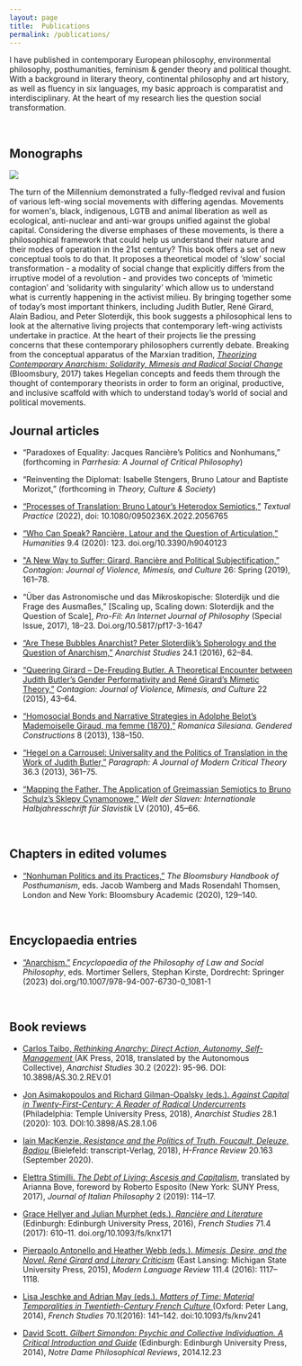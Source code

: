 ```yaml
---
layout: page
title:  Publications
permalink: /publications/
---
```


<p>I have published in contemporary European philosophy, environmental philosophy, posthumanities, feminism & gender theory and political thought. With a background in literary theory, continental philosophy and art history, as well as fluency in six languages, my basic approach is comparatist and interdisciplinary. At the heart of my research lies the question social transformation.</p>
<br>

  <h2>Monographs</h2>
  <div class="row">
    <div class="col-sm-12">
    <img class="pub-img" src="../images/theorizing_contemporary_anarchism.png"/>
    <p>
The turn of the Millennium demonstrated a fully-fledged revival and fusion of various left-wing social movements with differing agendas. Movements for women's, black, indigenous, LGTB and animal liberation as well as ecological, anti-nuclear and anti-war groups unified against the global capital. Considering the diverse emphases of these movements, is there a philosophical framework that could help us understand their nature and their modes of operation in the 21st century? This book offers a set of new conceptual tools to do that. It proposes a theoretical model of ‘slow’ social transformation - a modality of social change that explicitly differs from the irruptive model of a revolution - and provides two concepts of ‘mimetic contagion’ and ‘solidarity with singularity’ which allow us to understand what is currently happening in the activist milieu. By bringing together some of today’s most important thinkers, including Judith Butler, René Girard, Alain Badiou, and Peter Sloterdijk, this book suggests a philosophical lens to look at the alternative living projects that contemporary left-wing activists undertake in practice. At the heart of their projects lie the pressing concerns that these contemporary philosophers currently debate. Breaking from the conceptual apparatus of the Marxian tradition, <a href="https://www.bloomsbury.com/uk/theorizing-contemporary-anarchism-9781474276184/"><i>Theorizing Contemporary Anarchism: Solidarity, Mimesis and Radical Social Change</i></a> (Bloomsbury, 2017) takes Hegelian concepts and feeds them through the thought of contemporary theorists in order to form an original, productive, and inclusive scaffold with which to understand today’s world of social and political movements.
</p>
  </div>
</div>
  <h2>Journal articles</h2>
  
  
*  “Paradoxes of Equality: Jacques Rancière’s Politics and Nonhumans,” (forthcoming in *Parrhesia: A Journal of Critical Philosophy*)<br>
  
*  “Reinventing the Diplomat: Isabelle Stengers, Bruno Latour and Baptiste Morizot,” (forthcoming in *Theory, Culture & Society*)<br> 
  
*	[“Processes of Translation: Bruno Latour’s Heterodox Semiotics,”](https://www.tandfonline.com/doi/abs/10.1080/0950236X.2022.2056765) *Textual Practice* (2022), doi: 10.1080/0950236X.2022.2056765<br> 
  
*	<a href="../Iwona Janicka_Who Can Speak?Ranciere, Latour and Articulation_Humanities_2020">“Who Can Speak? Rancière, Latour and the Question of Articulation,”<a/> *Humanities* 9.4 (2020): 123. doi.org/10.3390/h9040123<br>
  
*	<a href="../Iwona Janicka_A New Way To Suffer_Contagion_2019">"A New Way to Suffer: Girard, Rancière and Political Subjectification,”<a/> *Contagion: Journal of Violence, Mimesis, and Culture* 26: Spring (2019), 161–78.<br>
  
*	“Über das Astronomische und das Mikroskopische: Sloterdijk und die Frage des Ausmaßes,” [Scaling up, Scaling down: Sloterdijk and the Question of Scale], *Pro-Fil: An Internet Journal of Philosophy* (Special Issue, 2017), 18–23. Doi.org/10.5817/pf17-3-1647<br> 
  
*	<a href="../Iwona Janicka_Are These Bubbles Anarchist_Anarchist Studies 24.1._2016">“Are These Bubbles Anarchist? Peter Sloterdijk’s Spherology and the Question of Anarchism,”<a/> *Anarchist Studies* 24.1 (2016), 62–84.<br>
  
*	<a href="../Iwona Janicka_Queering Girard, De-Freuding Butler_Contagion_2015">“Queering Girard – De-Freuding Butler. A Theoretical Encounter between Judith Butler’s Gender Performativity and René Girard’s Mimetic Theory,”<a/> *Contagion: Journal of Violence, Mimesis, and Culture* 22 (2015), 43–64.<br> 
  
*	<a href="../Iwona Janicka_Homosocial bonds and narrative strategies_Romanica Silesiana_2013">“Homosocial Bonds and Narrative Strategies in Adolphe Belot’s Mademoiselle Giraud, ma femme (1870),”<a/> *Romanica Silesiana. Gendered Constructions* 8 (2013), 138–150.<br>
  
*	<a href="../Iwona Janicka_Hegel on a Carrousel_Paragraph_ Nov 2013">“Hegel on a Carrousel: Universality and the Politics of Translation in the Work of Judith Butler,”<a/> *Paragraph: A Journal of Modern Critical Theory* 36.3 (2013), 361–75.<br>
  
*	<a href="../Iwona Janicka_Mapping the Father_Greimas and Schulz_Welt der Slaven_2010">“Mapping the Father. The Application of Greimassian Semiotics to Bruno Schulz’s Sklepy Cynamonowe,”<a/> *Welt der Slaven: Internationale Halbjahresschrift für Slavistik* LV (2010), 45–66.<br> 

<br>

  <h2>Chapters in edited volumes</h2>
  
* <a href="../Iwona Janicka_Nonhuman Politics and Its Practices_in The Bloomsbury Handbook of Posthumanism_ed. Wamberg and Thomsen_2020">“Nonhuman Politics and its Practices,”</a> *The Bloomsbury Handbook of Posthumanism*, eds. Jacob Wamberg and Mads Rosendahl Thomsen, London and New York: Bloomsbury Academic (2020), 129–140.<br>
  
  <br>

 <h2>Encyclopaedia entries</h2>
  
* [“Anarchism.”](https://link.springer.com/referenceworkentry/10.1007/978-94-007-6730-0_1081-1) *Encyclopaedia of the Philosophy of Law and Social Philosophy*, eds. Mortimer Sellers, Stephan Kirste, Dordrecht: Springer (2023) doi.org/10.1007/978-94-007-6730-0_1081-1<br>
<br>

 <h2>Book reviews</h2>

* <a href="../Review by Iwona Janicka_Carlos Taibo_Rethining Anarchy_Anarchist Studies 30.2_2022">Carlos Taibo, *Rethinking Anarchy: Direct Action, Autonomy, Self-Management* <a/>(AK Press, 2018, translated by the Autonomous Collective), *Anarchist Studies* 30.2 (2022): 95-96. DOI: 10.3898/AS.30.2.REV.01<br>

* <a href="../Review_Asimakopoulos and Gilman-Opalsky_Against Capital in the 21st century_by Iwona Janicka_Anarchist Studies_2020">Jon Asimakopoulos and Richard Gilman-Opalsky (eds.). *Against Capital in Twenty-First-Century: A Reader of Radical Undercurrents* <a/>(Philadelphia: Temple University Press, 2018), *Anarchist Studies* 28.1 (2020): 103. DOI:10.3898/AS.28.1.06<br>
 
* <a href="../Review of Iain MacKenzie_Resistance and the Politics of Truth_vol20no163_2020_Iwona Janicka">Iain MacKenzie. *Resistance and the Politics of Truth. Foucault, Deleuze, Badiou* <a/>(Bielefeld: transcript-Verlag, 2018), *H-France Review* 20.163 (September 2020).<br>

* <a href="../13. Iwona Janicka - Review of Stimilli, The Debt of the Living">Elettra Stimilli. *The Debt of Living: Ascesis and Capitalism*<a/>, translated by Arianna Bove, foreword by Roberto Esposito (New York: SUNY Press, 2017), *Journal of Italian Philosophy* 2 (2019): 114–17.<br>

* <a href="../Janicka_Ranciere and Literature_Review_French Studies">Grace Hellyer and Julian Murphet (eds.). *Rancière and Literature* <a/>(Edinburgh: Edinburgh University Press, 2016), *French Studies* 71.4 (2017): 610–11. doi.org/10.1093/fs/knx171<br>

* <a href="../MLA Review_Iwona Janicka_Mimesis, Desire and the Novel_111.4, 10. 2016">Pierpaolo Antonello and Heather Webb (eds.). *Mimesis, Desire, and the Novel. René Girard and Literary Criticism*<a/> (East Lansing: Michigan State University Press, 2015), *Modern Language Review* 111.4 (2016): 1117–1118.<br> 

* <a href="../Review_French Studies-2016-Janicka_Matters of Times">Lisa Jeschke and Adrian May (eds.). *Matters of Time: Material Temporalities in Twentieth-Century French Culture* <a/>(Oxford: Peter Lang, 2014), *French Studies* 70.1(2016): 141–142. doi:10.1093/fs/knv241<br>

* [David Scott. *Gilbert Simondon: Psychic and Collective Individuation. A Critical Introduction and Guide*](https://ndpr.nd.edu/reviews/gilbert-simondon-s-psychic-and-collective-individuation-a-critical-introduction-and-guide/) (Edinburgh: Edinburgh University Press, 2014), *Notre Dame Philosophical Reviews*, 2014.12.23<br>

